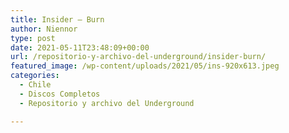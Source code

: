 ```yaml
---
title: Insider – Burn
author: Niennor
type: post
date: 2021-05-11T23:48:09+00:00
url: /repositorio-y-archivo-del-underground/insider-burn/
featured_image: /wp-content/uploads/2021/05/ins-920x613.jpeg
categories:
  - Chile
  - Discos Completos
  - Repositorio y archivo del Underground

---
```


